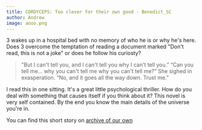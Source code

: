 ```yaml
---
title: CORDYCEPS: Too clever for their own good - Benedict_SC
author: Andrew
image: aooo.png
---
```


3 wakes up in a hospital bed with no memory of who he is or why he's here. Does 3 overcome the temptation of reading a document marked "Don't read, this is not a joke" or does he follow his curiosty?

>"But I can't tell you, and I can't tell you why I can't tell you.”
>“Can you tell me... why you can't tell me why you can't tell me?”
>She sighed in exasperation. “No, and it goes all the way down. Trust me.”

I read this in one sitting. It's a great little psychological thriller. How do you deal with something that causes itself if you think about it? This novel is very self contained. By the end you know the main details of the universe you're in. 

You can find this short story on [archive of our own](https://archiveofourown.org/works/6178036/chapters/14154868)
